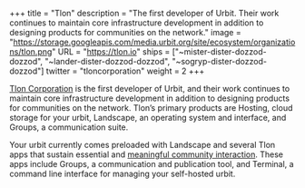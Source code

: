 +++
title = "Tlon"
description = "The first developer of Urbit. Their work continues to maintain core infrastructure development in addition to designing products for communities on the network."
image = "https://storage.googleapis.com/media.urbit.org/site/ecosystem/organizations/tlon.png"
URL = "https://tlon.io"
ships = ["~mister-dister-dozzod-dozzod", "~lander-dister-dozzod-dozzod", "~sogryp-dister-dozzod-dozzod"]
twitter = "tloncorporation"
weight = 2
+++

[Tlon Corporation](https://tlon.io) is the first developer of Urbit, and their work continues to maintain core infrastructure development in addition to designing products for communities on the network. Tlon’s primary products are Hosting, cloud storage for your urbit, Landscape, an operating system and interface, and Groups, a communication suite.

Your urbit currently comes preloaded with Landscape and several Tlon apps that sustain essential and [meaningful community interaction](https://urbit.org/blog/convivial-networks). These apps include Groups, a communication and publication tool, and Terminal, a command line interface for managing your self-hosted urbit.